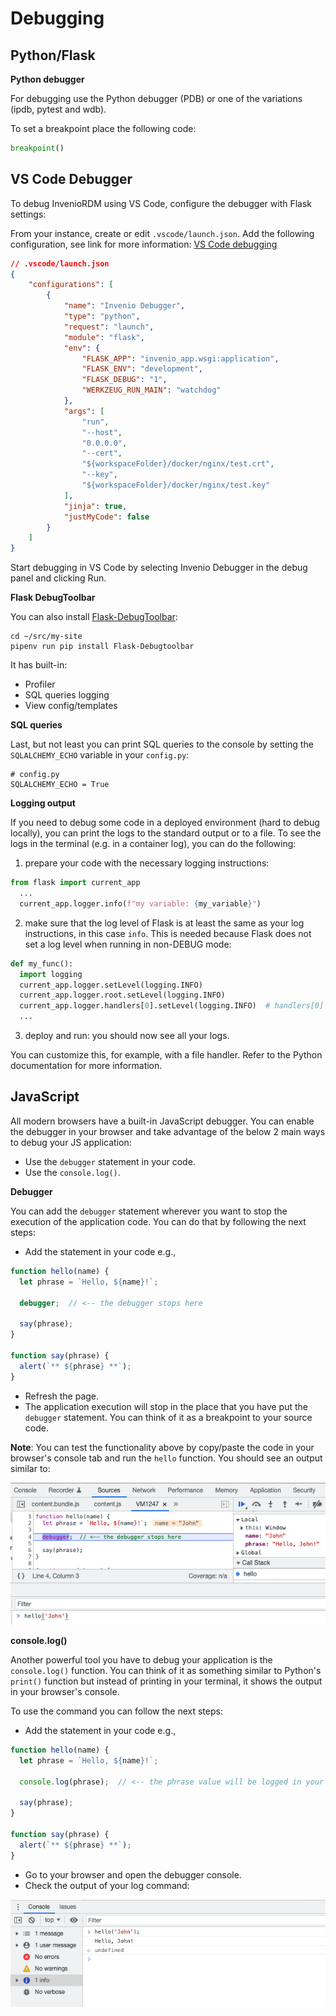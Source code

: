 # Debugging

## Python/Flask
**Python debugger**

For debugging use the Python debugger (PDB) or one of the variations (ipdb, pytest and wdb).

To set a breakpoint place the following code:

```python
breakpoint()
```

## VS Code Debugger

To debug InvenioRDM using VS Code, configure the debugger with Flask settings:

From your instance, create or edit `.vscode/launch.json`.
Add the following configuration, see link for more information: [VS Code debugging](https://code.visualstudio.com/docs/python/debugging)

```json
// .vscode/launch.json
{
    "configurations": [
        {
            "name": "Invenio Debugger",
            "type": "python",
            "request": "launch",
            "module": "flask",
            "env": {
                "FLASK_APP": "invenio_app.wsgi:application",
                "FLASK_ENV": "development",
                "FLASK_DEBUG": "1",
                "WERKZEUG_RUN_MAIN": "watchdog"
            },
            "args": [
                "run",
                "--host",
                "0.0.0.0",
                "--cert",
                "${workspaceFolder}/docker/nginx/test.crt",
                "--key",
                "${workspaceFolder}/docker/nginx/test.key"
            ],
            "jinja": true,
            "justMyCode": false
        }
    ]
}
```

Start debugging in VS Code by selecting Invenio Debugger in the debug panel and clicking Run.

**Flask DebugToolbar**

You can also install [Flask-DebugToolbar](https://flask-debugtoolbar.readthedocs.io/en/latest/):

```shell
cd ~/src/my-site
pipenv run pip install Flask-Debugtoolbar
```

It has built-in:

- Profiler
- SQL queries logging
- View config/templates

**SQL queries**

Last, but not least you can print SQL queries to the console by setting the `SQLALCHEMY_ECHO` variable in your ``config.py``:

```shell
# config.py
SQLALCHEMY_ECHO = True
```

**Logging output**

If you need to debug some code in a deployed environment (hard to debug locally), you can print the logs to
the standard output or to a file.
To see the logs in the terminal (e.g. in a container log), you can do the following:

1. prepare your code with the necessary logging instructions:
```python
from flask import current_app
  ...
  current_app.logger.info(f"my variable: {my_variable}")
```
2. make sure that the log level of Flask is at least the same as your log instructions, in this case `info`.
This is needed because Flask does not set a log level when running in non-DEBUG mode:
```python
def my_func():
  import logging
  current_app.logger.setLevel(logging.INFO)
  current_app.logger.root.setLevel(logging.INFO)
  current_app.logger.handlers[0].setLevel(logging.INFO)  # handlers[0] is normally the stdout handler
  ...
```
3. deploy and run: you should now see all your logs.

You can customize this, for example, with a file handler. Refer to the Python documentation for more information.

## JavaScript

All modern browsers have a built-in JavaScript debugger. You can enable the debugger in your browser and take advantage of the below 2 main ways to debug your JS application:

- Use the `debugger` statement in your code.
- Use the `console.log()`.

**Debugger**

You can add the `debugger` statement wherever you want to stop the execution of the application code. You can do that by following the next steps:

- Add the statement in your code e.g.,

```javascript
function hello(name) {
  let phrase = `Hello, ${name}!`;

  debugger;  // <-- the debugger stops here

  say(phrase);
}

function say(phrase) {
  alert(`** ${phrase} **`);
}
```

- Refresh the page.
- The application execution will stop in the place that you have put the `debugger` statement. You can think of it as a breakpoint to your source code.

**Note**: You can test the functionality above by copy/paste the code in your browser's console tab and run the `hello` function. You should see an output similar to:

![Browser debugger output](../img/debugger_output.png)


**console.log()**

Another powerful tool you have to debug your application is the `console.log()` function. You can think of it as something similar to Python's `print()` function but instead of printing in your terminal, it shows the output in your browser's console.

To use the command you can follow the next steps:
- Add the statement in your code e.g.,

```javascript
function hello(name) {
  let phrase = `Hello, ${name}!`;

  console.log(phrase);  // <-- the phrase value will be logged in your browser's console

  say(phrase);
}

function say(phrase) {
  alert(`** ${phrase} **`);
}
```

- Go to your browser and open the debugger console.
- Check the output of your log command:

![Browser console log output](../img/console_log_output.png)
